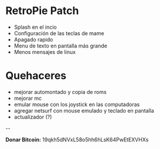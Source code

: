 RetroPie Patch
==============


* Splash en el incio
* Configuración de las teclas de mame
* Apagado rapido
* Menu de texto en pantalla más grande
* Menos mensajes de linux

Quehaceres
==========

* mejorar automontado y copia de roms
* mejorar mc
* emular mouse con los joystick en las computadoras
* agregar netsurf con mouse emulado y teclado en pantalla
* actualizador (?)

--

**Donar Bitcoin:** 19qkh5dNVxL58o5hh6hLsK64PwEtEXVHXs

